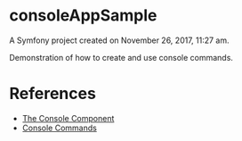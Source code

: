 consoleAppSample
================

A Symfony project created on November 26, 2017, 11:27 am.

Demonstration of how to create and use console commands.

# References

- [The Console Component](https://symfony.com/doc/2.8/components/console.html)
- [Console Commands](https://symfony.com/doc/2.8/console.html)

